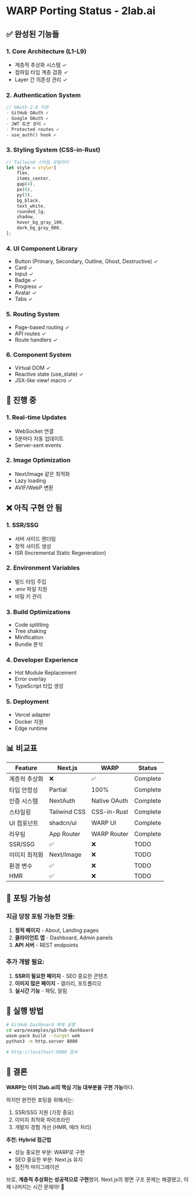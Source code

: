 # WARP Porting Status - 2lab.ai

## ✅ 완성된 기능들

### 1. **Core Architecture (L1-L9)**
- 계층적 추상화 시스템 ✓
- 컴파일 타임 계층 검증 ✓
- Layer 간 의존성 관리 ✓

### 2. **Authentication System**
```rust
// OAuth 2.0 지원
- GitHub OAuth ✓
- Google OAuth ✓
- JWT 토큰 관리 ✓
- Protected routes ✓
- use_auth() hook ✓
```

### 3. **Styling System (CSS-in-Rust)**
```rust
// Tailwind 스타일 유틸리티
let style = style![
    flex,
    items_center,
    gap(4),
    px(6),
    py(3),
    bg_black,
    text_white,
    rounded_lg,
    shadow,
    hover_bg_gray_100,
    dark_bg_gray_800,
];
```

### 4. **UI Component Library**
- Button (Primary, Secondary, Outline, Ghost, Destructive) ✓
- Card ✓
- Input ✓
- Badge ✓
- Progress ✓
- Avatar ✓
- Tabs ✓

### 5. **Routing System**
- Page-based routing ✓
- API routes ✓
- Route handlers ✓

### 6. **Component System**
- Virtual DOM ✓
- Reactive state (use_state) ✓
- JSX-like view! macro ✓

## 🚧 진행 중

### 1. **Real-time Updates**
- WebSocket 연결
- 5분마다 자동 업데이트
- Server-sent events

### 2. **Image Optimization**
- Next/Image 같은 최적화
- Lazy loading
- AVIF/WebP 변환

## ❌ 아직 구현 안 됨

### 1. **SSR/SSG**
- 서버 사이드 렌더링
- 정적 사이트 생성
- ISR (Incremental Static Regeneration)

### 2. **Environment Variables**
- 빌드 타임 주입
- .env 파일 지원
- 비밀 키 관리

### 3. **Build Optimizations**
- Code splitting
- Tree shaking
- Minification
- Bundle 분석

### 4. **Developer Experience**
- Hot Module Replacement
- Error overlay
- TypeScript 타입 생성

### 5. **Deployment**
- Vercel adapter
- Docker 지원
- Edge runtime

## 📊 비교표

| Feature | Next.js | WARP | Status |
|---------|---------|------|--------|
| 계층적 추상화 | ❌ | ✅ | Complete |
| 타입 안정성 | Partial | 100% | Complete |
| 인증 시스템 | NextAuth | Native OAuth | Complete |
| 스타일링 | Tailwind CSS | CSS-in-Rust | Complete |
| UI 컴포넌트 | shadcn/ui | WARP UI | Complete |
| 라우팅 | App Router | WARP Router | Complete |
| SSR/SSG | ✅ | ❌ | TODO |
| 이미지 최적화 | Next/Image | ❌ | TODO |
| 환경 변수 | ✅ | ❌ | TODO |
| HMR | ✅ | ❌ | TODO |

## 🎯 포팅 가능성

### 지금 당장 포팅 가능한 것들:
1. **정적 페이지** - About, Landing pages
2. **클라이언트 앱** - Dashboard, Admin panels
3. **API 서버** - REST endpoints

### 추가 개발 필요:
1. **SSR이 필요한 페이지** - SEO 중요한 콘텐츠
2. **이미지 많은 페이지** - 갤러리, 포트폴리오
3. **실시간 기능** - 채팅, 알림

## 🚀 실행 방법

```bash
# GitHub Dashboard 예제 실행
cd warp/examples/github-dashboard
wasm-pack build --target web
python3 -m http.server 8080

# http://localhost:8080 접속
```

## 💭 결론

**WARP는 이미 2lab.ai의 핵심 기능 대부분을 구현 가능**하다. 

하지만 완전한 포팅을 위해서는:
1. SSR/SSG 지원 (가장 중요)
2. 이미지 최적화 파이프라인
3. 개발자 경험 개선 (HMR, 에러 처리)

**추천: Hybrid 접근법**
- 성능 중요한 부분: WARP로 구현
- SEO 중요한 부분: Next.js 유지
- 점진적 마이그레이션

브로, **계층적 추상화는 성공적으로 구현**했어. Next.js의 평면 구조 문제는 해결됐고, 이제 나머지는 시간 문제야! 🎯